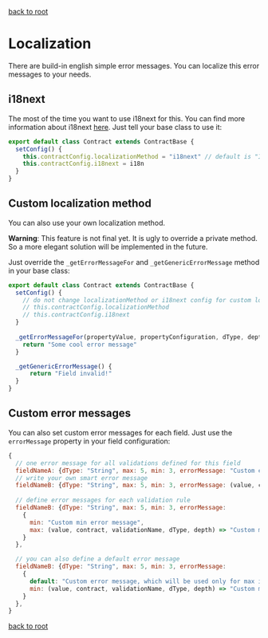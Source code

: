 [back to root](../README.md#Documentation)

# Localization

There are build-in english simple error messages. You can localize this error messages to your needs.

## i18next

The most of the time you want to use i18next for this. You can find more information about i18next [here](https://www.i18next.com/).
Just tell your base class to use it:

```Javascript
export default class Contract extends ContractBase {
  setConfig() {
    this.contractConfig.localizationMethod = "i18next" // default is "Internal"
    this.contractConfig.i18next = i18n
  }
}
```

## Custom localization method

You can also use your own localization method.

**Warning**: This feature is not final yet. It is ugly to override a private method. So a more elegant solution will be implemented in the future.

Just override the `_getErrorMessageFor` and `_getGenericErrorMessage` method in your base class:

```Javascript
export default class Contract extends ContractBase {
  setConfig() {
    // do not change localizationMethod or i18next config for custom localization method, its simply not needed
    // this.contractConfig.localizationMethod
    // this.contractConfig.i18next
  }
  
  _getErrorMessageFor(propertyValue, propertyConfiguration, dType, depth, validationScope, validationName) {
    return "Some cool error message"
  }

  _getGenericErrorMessage() {
      return "Field invalid!"
  }
}
```

## Custom error messages

You can also set custom error messages for each field. Just use the `errorMessage` property in your field configuration:

```javascript
{
  // one error message for all validations defined for this field
  fieldNameA: {dType: "String", max: 5, min: 3, errorMessage: "Custom error message"},
  // write your own smart error message
  fieldNameB: {dType: "String", max: 5, min: 3, errorMessage: (value, contract, validationName, dType, depth) => "Custom error message"},
  
  // define error messages for each validation rule
  fieldNameB: {dType: "String", max: 5, min: 3, errorMessage:
    {
      min: "Custom min error message",
      max: (value, contract, validationName, dType, depth) => "Custom max error message"
    }
  },

  // you can also define a default error message 
  fieldNameB: {dType: "String", max: 5, min: 3, errorMessage:
    {
      default: "Custom error message, which will be used only for max in this example", // can also be a function
      min: (value, contract, validationName, dType, depth) => "Custom min error message"
    }
  },
}
```

[back to root](../README.md#Documentation)